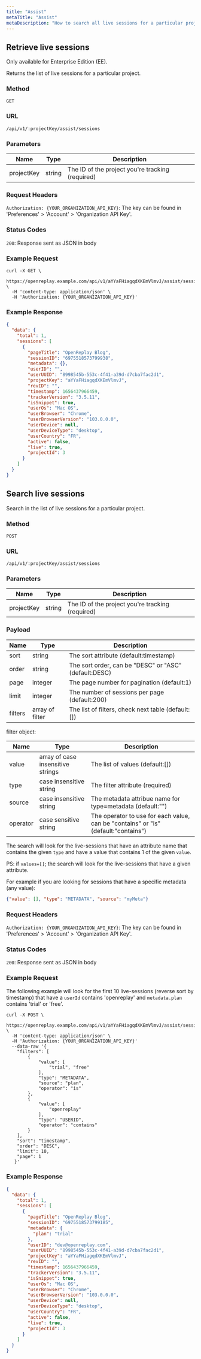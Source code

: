 ```yaml
---
title: "Assist"
metaTitle: "Assist"
metaDescription: "How to search all live sessions for a particular project."
---
```


## Retrieve live sessions

Only available for Enterprise Edition (EE).

Returns the list of live sessions for a particular project.

### Method

`GET`

### URL

`/api/v1/:projectKey/assist/sessions`

### Parameters

| Name | Type | Description |
|----------|-------------|-------------|
| projectKey | string | The ID of the project you're tracking (required) |

### Request Headers

`Authorization: {YOUR_ORGANIZATION_API_KEY}`: The key can be found in 'Preferences' > 'Account' > 'Organization API
Key'.

### Status Codes

`200`: Response sent as JSON in body

### Example Request

```curl
curl -X GET \
  https://openreplay.example.com/api/v1/aYYaFHiagqdXKEmVlmvJ/assist/sessions \
  -H 'content-type: application/json' \
  -H 'Authorization: {YOUR_ORGANIZATION_API_KEY}'
```

### Example Response

```json
{
  "data": {
    "total": 1,
    "sessions": [
      {
        "pageTitle": "OpenReplay Blog",
        "sessionID": "6975518573799938",
        "metadata": {},
        "userID": "",
        "userUUID": "8998545b-553c-4f41-a39d-d7cba7fac2d1",
        "projectKey": "aYYaFHiagqdXKEmVlmvJ",
        "revID": "",
        "timestamp": 1656437966459,
        "trackerVersion": "3.5.11",
        "isSnippet": true,
        "userOs": "Mac OS",
        "userBrowser": "Chrome",
        "userBrowserVersion": "103.0.0.0",
        "userDevice": null,
        "userDeviceType": "desktop",
        "userCountry": "FR",
        "active": false,
        "live": true,
        "projectId": 3
      }
    ]
  }
}
```

## Search live sessions

Search in the list of live sessions for a particular project.

### Method

`POST`

### URL

`/api/v1/:projectKey/assist/sessions`

### Parameters

| Name | Type | Description |
|----------|-------------|-------------|
| projectKey | string | The ID of the project you're tracking (required) |

### Payload

| Name    | Type            | Description                                          |
|---------|-----------------|------------------------------------------------------|
| sort    | string          | The sort attribute (default:timestamp)               |
| order   | string          | The sort order, can be "DESC" or "ASC" (default:DESC) |
| page    | integer         | The page number for pagination (default:1)           |
| limit   | integer         | The number of sessions per page (default:200)        |
| filters | array of filter | The list of filters, check next table (default:[])   |

filter object:

| Name     | Type                              | Description                                                                        |
|----------|-----------------------------------|------------------------------------------------------------------------------------|
| value    | array of case insensitive strings | The list of values (default:[])                                                    |
| type     | case insensitive string           | The filter attribute (required)                                                    |
| source   | case insensitive string           | The metadata attribue name for type=metadata (default:"")                          |
| operator | case sensitive string           | The operator to use for each value, can be "contains" or "is" (default:"contains") |

The search will look for the live-sessions that have an attribute name that contains the given `type` and have a value that contains 1 of the given `value`.


PS: if `values=[]`; the search will look for the live-sessions that have a given attribute.

For example if you are looking for sessions that have a specific metadata (any value): 
```json
{"value": [], "type": "METADATA", "source": "myMeta"}
```

### Request Headers

`Authorization: {YOUR_ORGANIZATION_API_KEY}`: The key can be found in 'Preferences' > 'Account' > 'Organization API
Key'.

### Status Codes

`200`: Response sent as JSON in body

### Example Request

The following example will look for the first 10 live-sessions (reverse sort by timestamp) that have
a `userId` contains 'openreplay' and `metadata.plan` contains 'trial' or 'free'.

```curl
curl -X POST \
  https://openreplay.example.com/api/v1/aYYaFHiagqdXKEmVlmvJ/assist/sessions \
  -H 'content-type: application/json' \
  -H 'Authorization: {YOUR_ORGANIZATION_API_KEY}'
  --data-raw '{
    "filters": [
        {
            "value": [
                "trial", "free"
            ],
            "type": "METADATA",
            "source": "plan",
            "operator": "is"
        },
        {
            "value": [
                "openreplay"
            ],
            "type": "USERID",
            "operator": "contains"
        }
    ],
    "sort": "timestamp",
    "order": "DESC",
    "limit": 10,
    "page": 1
   }'
```

### Example Response

```json
{
  "data": {
    "total": 1,
    "sessions": [
      {
        "pageTitle": "OpenReplay Blog",
        "sessionID": "6975518573799185",
        "metadata": {
          "plan": "trial"
        },
        "userID": "dev@openreplay.com",
        "userUUID": "8998545b-553c-4f41-a39d-d7cba7fac2d1",
        "projectKey": "aYYaFHiagqdXKEmVlmvJ",
        "revID": "",
        "timestamp": 1656437966459,
        "trackerVersion": "3.5.11",
        "isSnippet": true,
        "userOs": "Mac OS",
        "userBrowser": "Chrome",
        "userBrowserVersion": "103.0.0.0",
        "userDevice": null,
        "userDeviceType": "desktop",
        "userCountry": "FR",
        "active": false,
        "live": true,
        "projectId": 3
      }
    ]
  }
}
```

